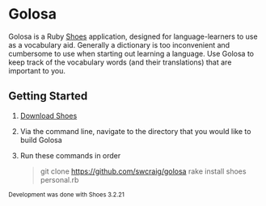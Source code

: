 # Golosa
Golosa is a Ruby [Shoes](http://shoesrb.com/) application, designed for language-learners to use as a vocabulary aid. Generally a dictionary is too inconvenient and cumbersome to use when starting out learning a language. Use Golosa to keep track of the vocabulary words (and their translations) that are important to you.

## Getting Started

1. [Download Shoes](http://shoesrb.com/downloads/)

2. Via the command line, navigate to the directory that you would like to build Golosa

3. Run these commands in order



    > git clone https://github.com/swcraig/golosa
    > rake install
    > shoes personal.rb


<sub>Development was done with Shoes 3.2.21</sub>
